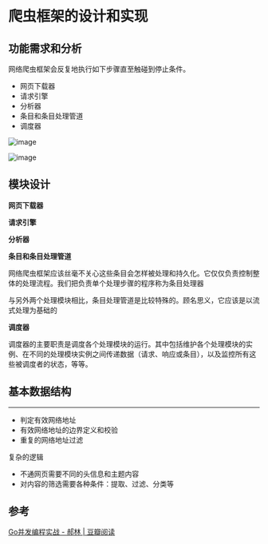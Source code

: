 # 爬虫框架的设计和实现

## 功能需求和分析

网络爬虫框架会反复地执行如下步骤直至触碰到停止条件。

* 网页下载器
* 请求引擎
* 分析器
* 条目和条目处理管道
* 调度器

![image](https://cloud.githubusercontent.com/assets/349215/23584607/f290056a-01a0-11e7-8752-119e59b2dbae.png)

![image](https://cloud.githubusercontent.com/assets/349215/23585036/aa90ee66-01ad-11e7-85f4-ad1fc0d816f8.png)


## 模块设计

**网页下载器**

**请求引擎**

**分析器**

**条目和条目处理管道**

网络爬虫框架应该丝毫不关心这些条目会怎样被处理和持久化。它仅仅负责控制整体的处理流程。我们把负责单个处理步骤的程序称为条目处理器


与另外两个处理模块相比，条目处理管道是比较特殊的。顾名思义，它应该是以流式处理为基础的


**调度器**


调度器的主要职责是调度各个处理模块的运行。其中包括维护各个处理模块的实例、在不同的处理模块实例之间传递数据（请求、响应或条目），以及监控所有这些被调度者的状态，等等。



##  基本数据结构





---

* 判定有效网络地址
* 有效网络地址的边界定义和校验
* 重复的网络地址过滤


复杂的逻辑

* 不通网页需要不同的头信息和主题内容
* 对内容的筛选需要各种条件：提取、过滤、分类等




## 参考
[Go并发编程实战 - 郝林 | 豆瓣阅读](https://read.douban.com/reader/ebook/12187287/)

